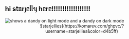 ## һі s𝗍ᥲrȷᥱᥣᥣᥡ һᥱrᥱ!!!!!!!!!!!!!!!!!! 




<picture>
 <source media="(prefers-color-scheme: dark)" [srcset="(https://files.catbox.moe/57pfbk.gif)">
 <source media="(prefers-color-scheme: light)" srcset="https://files.catbox.moe/9nongc.gif">
 <img alt="shows a dandy on light mode and a dandy on dark mode" src="https://files.catbox.moe/01u8gt.png">
</picture>


<center>![starjellies](https://komarev.com/ghpvc/?username=starjellies&color=d4b5ff)<center>


